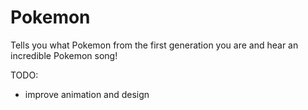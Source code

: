 # Pokemon
Tells you what Pokemon from the first generation you are and hear an incredible Pokemon song!

TODO:
* improve animation and design
